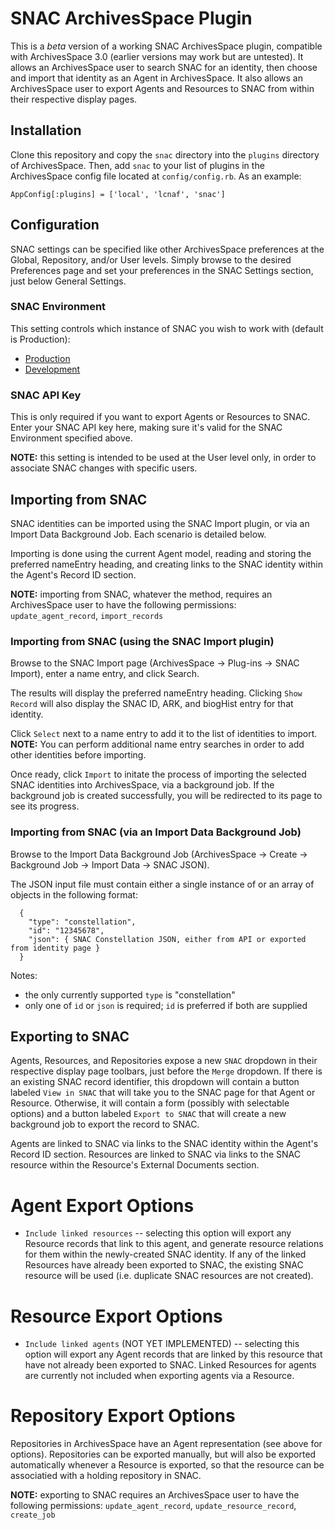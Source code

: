 # SNAC ArchivesSpace Plugin

This is a *beta* version of a working SNAC ArchivesSpace plugin, compatible with ArchivesSpace 3.0 (earlier versions may work but are untested).
It allows an ArchivesSpace user to search SNAC for an identity, then choose and import that identity as an Agent in ArchivesSpace.
It also allows an ArchivesSpace user to export Agents and Resources to SNAC from within their respective display pages.

## Installation

Clone this repository and copy the `snac` directory into the `plugins` directory of ArchivesSpace.
Then, add `snac` to your list of plugins in the ArchivesSpace config file located at `config/config.rb`.
As an example:

```
AppConfig[:plugins] = ['local', 'lcnaf', 'snac']
```

## Configuration

SNAC settings can be specified like other ArchivesSpace preferences at the Global, Repository, and/or User levels.
Simply browse to the desired Preferences page and set your preferences in the SNAC Settings section, just below General Settings.

### SNAC Environment

This setting controls which instance of SNAC you wish to work with (default is Production):

* [Production](https://snaccooperative.org/)
* [Development](https://snac-dev.iath.virginia.edu/)

### SNAC API Key

This is only required if you want to export Agents or Resources to SNAC.
Enter your SNAC API key here, making sure it's valid for the SNAC Environment specified above.

**NOTE:** this setting is intended to be used at the User level only, in order to associate SNAC changes with specific users.

## Importing from SNAC

SNAC identities can be imported using the SNAC Import plugin, or via an Import Data Background Job.
Each scenario is detailed below.

Importing is done using the current Agent model, reading and storing the preferred nameEntry heading, and creating links to the SNAC identity within the Agent's Record ID section.

**NOTE:** importing from SNAC, whatever the method, requires an ArchivesSpace user to have the following permissions:
`update_agent_record`,
`import_records`

### Importing from SNAC (using the SNAC Import plugin)

Browse to the SNAC Import page (ArchivesSpace -> Plug-ins -> SNAC Import), enter a name entry, and click Search.

The results will display the preferred nameEntry heading.
Clicking `Show Record` will also display the SNAC ID, ARK, and biogHist entry for that identity.

Click `Select` next to a name entry to add it to the list of identities to import.
**NOTE:** You can perform additional name entry searches in order to add other identities before importing.

Once ready, click `Import` to initate the process of importing the selected SNAC identities into ArchivesSpace, via a background job.
If the background job is created successfully, you will be redirected to its page to see its progress.

### Importing from SNAC (via an Import Data Background Job)

Browse to the Import Data Background Job (ArchivesSpace -> Create -> Background Job -> Import Data -> SNAC JSON).

The JSON input file must contain either a single instance of or an array of objects in the following format:

```
  {
    "type": "constellation",
    "id": "12345678",
    "json": { SNAC Constellation JSON, either from API or exported from identity page }
  }
```

Notes:
* the only currently supported `type` is "constellation"
* only one of `id` or `json` is required; `id` is preferred if both are supplied

## Exporting to SNAC

Agents, Resources, and Repositories expose a new `SNAC` dropdown in their respective display page toolbars, just before the `Merge` dropdown.
If there is an existing SNAC record identifier, this dropdown will contain a button labeled `View in SNAC` that will take you to the SNAC page for that Agent or Resource.
Otherwise, it will contain a form (possibly with selectable options) and a button labeled `Export to SNAC` that will create a new background job to export the record to SNAC.

Agents are linked to SNAC via links to the SNAC identity within the Agent's Record ID section.
Resources are linked to SNAC via links to the SNAC resource within the Resource's External Documents section.

# Agent Export Options
* `Include linked resources` --
selecting this option will export any Resource records that link to this agent,
and generate resource relations for them within the newly-created SNAC identity.
If any of the linked Resources have already been exported to SNAC,
the existing SNAC resource will be used (i.e. duplicate SNAC resources are not created).

# Resource Export Options
* `Include linked agents` (NOT YET IMPLEMENTED) --
selecting this option will export any Agent records that are linked by this resource
that have not already been exported to SNAC.
Linked Resources for agents are currently not included when exporting agents via a Resource.

# Repository Export Options
Repositories in ArchivesSpace have an Agent representation (see above for options).
Repositories can be exported manually, but will also be exported automatically whenever a Resource
is exported, so that the resource can be associatied with a holding repository in SNAC.

**NOTE:** exporting to SNAC requires an ArchivesSpace user to have the following permissions:
`update_agent_record`,
`update_resource_record`,
`create_job`
